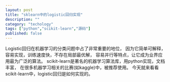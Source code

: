 ```yaml
---
layout: post
title: "sklearn中的logistic回归实现"
description: ""
category: "techology"
tags: ["python","scikit-learn","源码"]
published: false
---
```


Logistic回归在机器学习的分类问题中占了非常重要的地位，
因为它简单可解释，容易实现，训练速度快，不存在局部最优解，
容易并行等特点，让它成为业界应用最为广泛的算法。
scikit-learn是著名的机器学习算法库，用python实现，文档丰富，
在很多机器学习相关的比赛(如kaggle)中，被推荐使用。
今天就来看看scikit-learn中，logistic回归是如何实现的。
